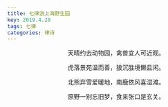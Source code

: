 ```yaml
---
title: 七律游上海野生园
key: 2019.4.20
tags: 七律
categories: 律诗
---
```


<p align="center">天晴约去动物园，禽兽宜人可近观。
</p>
<p align="center">虎落景苑温而善，狼沉胜境懒且闲。
</p>
<p align="center">北熊弃雪爱暖地，南鹿依风喜湿滩。
</p>
<p align="center">原野一别忘旧梦，食来张口是玄关。
</p>
